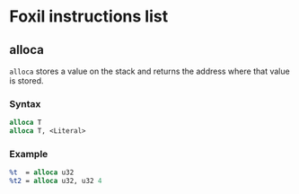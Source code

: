 # Foxil instructions list

## alloca
`alloca` stores a value on the stack and returns the address where that
value is stored.

### Syntax
```llvm
alloca T
alloca T, <Literal>
```

### Example
```llvm
%t  = alloca u32
%t2 = alloca u32, u32 4
```

